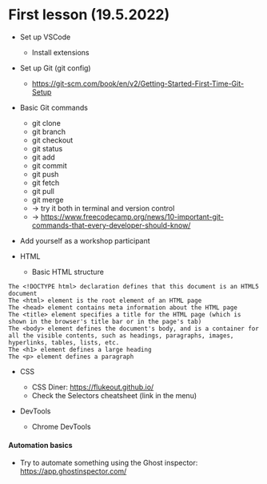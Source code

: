 # First lesson (19.5.2022) 

* Set up VSCode
  * Install extensions  
* Set up Git (git config)
  * https://git-scm.com/book/en/v2/Getting-Started-First-Time-Git-Setup
* Basic Git commands 
  * git clone
  * git branch
  * git checkout
  * git status 
  * git add
  * git commit 
  * git push
  * git fetch
  * git pull
  * git merge
  * -> try it both in terminal and version control 
  * -> https://www.freecodecamp.org/news/10-important-git-commands-that-every-developer-should-know/
* Add yourself as a workshop participant 

* HTML
  * Basic HTML structure  

```
The <!DOCTYPE html> declaration defines that this document is an HTML5 document
The <html> element is the root element of an HTML page
The <head> element contains meta information about the HTML page
The <title> element specifies a title for the HTML page (which is shown in the browser's title bar or in the page's tab)
The <body> element defines the document's body, and is a container for all the visible contents, such as headings, paragraphs, images, hyperlinks, tables, lists, etc.
The <h1> element defines a large heading
The <p> element defines a paragraph
```

* CSS	
  * CSS Diner: https://flukeout.github.io/ 
  * Check the Selectors cheatsheet (link in the menu)


* DevTools
  * Chrome DevTools

#### Automation basics

* Try to automate something using the Ghost inspector: https://app.ghostinspector.com/
